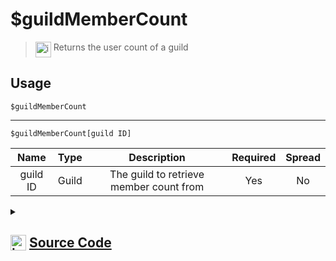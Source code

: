 # $guildMemberCount
> <img align="top" src="https://upload.wikimedia.org/wikipedia/commons/thumb/e/e4/Infobox_info_icon.svg/160px-Infobox_info_icon.svg.png?20150409153300" alt="image" width="25" height="auto"> Returns the user count of a guild
## Usage
```
$guildMemberCount
```
---
```
$guildMemberCount[guild ID]
```
| Name | Type | Description | Required | Spread
| :---: | :---: | :---: | :---: | :---: |
guild ID | Guild | The guild to retrieve member count from | Yes | No
<details>
<summary>
    
## <img align="top" src="https://cdn4.iconfinder.com/data/icons/iconsimple-logotypes/512/github-512.png" alt="image" width="25" height="auto">  [Source Code](https://github.com/tryforge/ForgeScript-V2/blob/main/src/native/guildMemberCount.ts)
    
</summary>
    
```ts
import { ArgType, NativeFunction, Return } from "../structures"

export default new NativeFunction({
    name: "$guildMemberCount",
    description: "Returns the user count of a guild",
    brackets: false,
    args: [
        {
            name: "guild ID",
            description: "The guild to retrieve member count from",
            rest: false,
            required: true,
            type: ArgType.Guild
        }
    ],
    unwrap: true,
    execute(ctx, [ guild ]) {
        guild ??= ctx.guild!
        return Return.success(
            guild?.memberCount
        )
    }
})
```
    
</details>